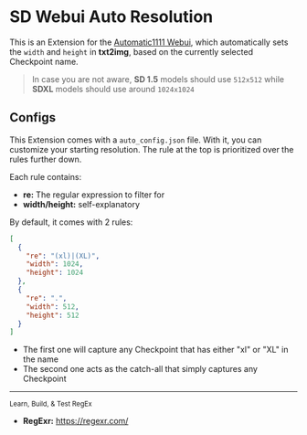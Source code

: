 ﻿# SD Webui Auto Resolution
This is an Extension for the [Automatic1111 Webui](https://github.com/AUTOMATIC1111/stable-diffusion-webui), 
which automatically sets the `width` and `height` in **txt2img**, based on the currently selected Checkpoint name.

> In case you are not aware, **SD 1.5** models should use `512x512` while **SDXL** models should use around `1024x1024`

## Configs
This Extension comes with a `auto_config.json` file.
With it, you can customize your starting resolution.
The rule at the top is prioritized over the rules further down.

Each rule contains:
- **re:** The regular expression to filter for
- **width/height:** self-explanatory

By default, it comes with 2 rules:
```json
[
  {
    "re": "(xl)|(XL)",
    "width": 1024,
    "height": 1024
  },
  {
    "re": ".",
    "width": 512,
    "height": 512
  }
]
```

- The first one will capture any Checkpoint that has either "xl" or "XL" in the name
- The second one acts as the catch-all that simply captures any Checkpoint

<hr>
<sub>Learn, Build, & Test RegEx</sub>

- **RegExr:** https://regexr.com/
